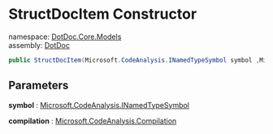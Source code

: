﻿# StructDocItem Constructor

namespace: [DotDoc\.Core\.Models](../../DotDoc.Core.Models.md)<br />
assembly: [DotDoc](../../../DotDoc.md)



```csharp
public StructDocItem(Microsoft.CodeAnalysis.INamedTypeSymbol symbol ,Microsoft.CodeAnalysis.Compilation compilation);
```

## Parameters

__symbol__ : [Microsoft\.CodeAnalysis\.INamedTypeSymbol](https://docs.microsoft.com/ja-jp/dotnet/api/Microsoft.CodeAnalysis.INamedTypeSymbol)



__compilation__ : [Microsoft\.CodeAnalysis\.Compilation](https://docs.microsoft.com/ja-jp/dotnet/api/Microsoft.CodeAnalysis.Compilation)



